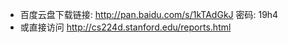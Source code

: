 + 百度云盘下载链接: http://pan.baidu.com/s/1kTAdGkJ 密码: 19h4
+ 或直接访问 http://cs224d.stanford.edu/reports.html

